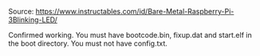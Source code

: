
Source: https://www.instructables.com/id/Bare-Metal-Raspberry-Pi-3Blinking-LED/

Confirmed working. You must have bootcode.bin, fixup.dat and start.elf in the boot directory. You must not have config.txt.

